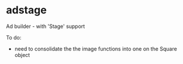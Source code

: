 # adstage
Ad builder - with 'Stage' support

To do:
- need to consolidate the the image functions into one on the Square object

